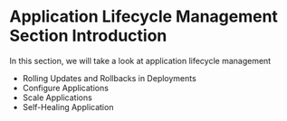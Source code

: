 # Application Lifecycle Management Section Introduction
   
In this section, we will take a look at application lifecycle management
- Rolling Updates and Rollbacks in Deployments
- Configure Applications
- Scale Applications
- Self-Healing Application
